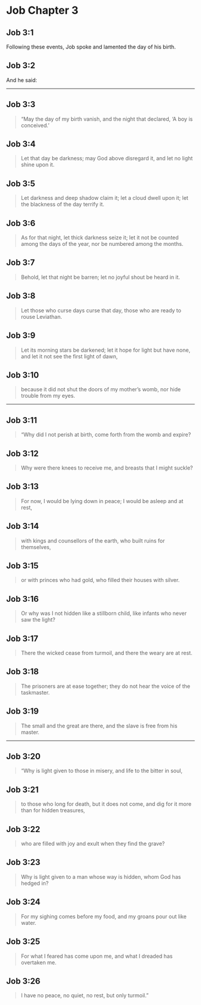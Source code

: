 # Job Chapter 3

## Job 3:1

Following these events, Job spoke and lamented the day of his birth.

## Job 3:2

And he said:

---

## Job 3:3

> “May the day of my birth vanish,
> and the night that declared, ‘A boy is conceived.’

## Job 3:4

> Let that day be darkness;
> may God above disregard it,
> and let no light shine upon it.

## Job 3:5

> Let darkness and deep shadow claim it;
> let a cloud dwell upon it;
> let the blackness of the day terrify it.

## Job 3:6

> As for that night, let thick darkness seize it;
> let it not be counted among the days of the year,
> nor be numbered among the months.

## Job 3:7

> Behold, let that night be barren;
> let no joyful shout be heard in it.

## Job 3:8

> Let those who curse days curse that day,
> those who are ready to rouse Leviathan.

## Job 3:9

> Let its morning stars be darkened;
> let it hope for light but have none,
> and let it not see the first light of dawn,

## Job 3:10

> because it did not shut the doors of my mother’s womb,
> nor hide trouble from my eyes.

---

## Job 3:11

> “Why did I not perish at birth,
> come forth from the womb and expire?

## Job 3:12

> Why were there knees to receive me,
> and breasts that I might suckle?

## Job 3:13

> For now, I would be lying down in peace;
> I would be asleep and at rest,

## Job 3:14

> with kings and counsellors of the earth,
> who built ruins for themselves,

## Job 3:15

> or with princes who had gold,
> who filled their houses with silver.

## Job 3:16

> Or why was I not hidden like a stillborn child,
> like infants who never saw the light?

## Job 3:17

> There the wicked cease from turmoil,
> and there the weary are at rest.

## Job 3:18

> The prisoners are at ease together;
> they do not hear the voice of the taskmaster.

## Job 3:19

> The small and the great are there,
> and the slave is free from his master.

---

## Job 3:20

> “Why is light given to those in misery,
> and life to the bitter in soul,

## Job 3:21

> to those who long for death, but it does not come,
> and dig for it more than for hidden treasures,

## Job 3:22

> who are filled with joy
> and exult when they find the grave?

## Job 3:23

> Why is light given to a man whose way is hidden,
> whom God has hedged in?

## Job 3:24

> For my sighing comes before my food,
> and my groans pour out like water.

## Job 3:25

> For what I feared has come upon me,
> and what I dreaded has overtaken me.

## Job 3:26

> I have no peace, no quiet,
> no rest, but only turmoil.”
